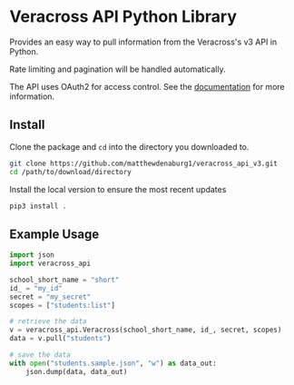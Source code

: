 # Veracross API Python Library

Provides an easy way to pull information from the Veracross's v3 API in Python.

Rate limiting and pagination will be handled automatically.

The API uses OAuth2 for access control. See the [documentation][docs] for more 
information.

## Install

Clone the package and `cd` into the directory you downloaded to.
```bash
git clone https://github.com/matthewdenaburg1/veracross_api_v3.git
cd /path/to/download/directory
```

Install the local version to ensure the most recent updates
```bash
pip3 install .
```

## Example Usage

```python
import json
import veracross_api

school_short_name = "short"
id_ = "my_id"
secret = "my_secret"
scopes = ["students:list"]

# retrieve the data
v = veracross_api.Veracross(school_short_name, id_, secret, scopes)
data = v.pull("students")

# save the data
with open("students.sample.json", "w") as data_out:
    json.dump(data, data_out)
```

[docs]: https://api-docs.veracross.com/docs/docs/docs/concepts/general-principles.md
